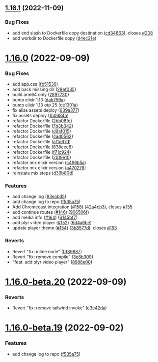 ## [1.16.1](https://github.com/midarrlabs/midarr-server/compare/v1.16.0...v1.16.1) (2022-11-09)


### Bug Fixes

* add end slash to Dockerfile copy destination ([cd34863](https://github.com/midarrlabs/midarr-server/commit/cd34863bcece0e45ce839a9195b95c20861feab6)), closes [#208](https://github.com/midarrlabs/midarr-server/issues/208)
* add workdir to Dockerfile copy ([d4ec21e](https://github.com/midarrlabs/midarr-server/commit/d4ec21ea22b5f7c5687b25417119e516b6c94bb8))

# [1.16.0](https://github.com/midarrlabs/midarr-server/compare/v1.15.0...v1.16.0) (2022-09-09)


### Bug Fixes

* add app.css ([fb51530](https://github.com/midarrlabs/midarr-server/commit/fb515305b9095b809db37df59c4d06d979dba631))
* add back missing dir ([28ef035](https://github.com/midarrlabs/midarr-server/commit/28ef03596a1b77154a4a51130002bbbaa40935b0))
* build arm64 only ([2897730](https://github.com/midarrlabs/midarr-server/commit/2897730d53687de74272f134cbd1a6e96f880e46))
* bump elixir 1.13 ([dab759a](https://github.com/midarrlabs/midarr-server/commit/dab759a1c2f0eb277d3dbd798d53aed7450f52e5))
* bump elixir 1.13 otp 25 ([de1301a](https://github.com/midarrlabs/midarr-server/commit/de1301a0d5ac2d4a0ff15af27f541aa545a07622))
* fix alias assets deploy ([639a377](https://github.com/midarrlabs/midarr-server/commit/639a377c4d456e8cbffdd0af21096c624b137017))
* fix assets deploy ([1b0684a](https://github.com/midarrlabs/midarr-server/commit/1b0684ab34b2990c6fa9bb69e76902d20b20ff9b))
* refactor Dockerfile ([2bb08fd](https://github.com/midarrlabs/midarr-server/commit/2bb08fda61f0ec38326c75d61bef255e1c20094b))
* refactor Dockerfile ([7b3b342](https://github.com/midarrlabs/midarr-server/commit/7b3b342ebf2c12758989bbbe626ed5facfab0bc0))
* refactor Dockerfile ([d9af015](https://github.com/midarrlabs/midarr-server/commit/d9af015511675662671776ebb2422a34f5bb0294))
* refactor Dockerfile ([4ad0562](https://github.com/midarrlabs/midarr-server/commit/4ad0562fb2104a33cf37c9c34272e3b48d409f62))
* refactor Dockerfile ([af1d67d](https://github.com/midarrlabs/midarr-server/commit/af1d67dbe7a70c5b7910d43ff3f4a2e44f2d7797))
* refactor Dockerfile ([838eee8](https://github.com/midarrlabs/midarr-server/commit/838eee83b62336e70a7f6337d8f7792af73df98d))
* refactor Dockerfile ([f71c924](https://github.com/midarrlabs/midarr-server/commit/f71c924ebbae7b95252dee9550c048f8d7f630f0))
* refactor Dockerfile ([2b19e10](https://github.com/midarrlabs/midarr-server/commit/2b19e10cae6854a6ea52e4248ba8e2f55214ab7b))
* refactor mix elixir version ([c496b5a](https://github.com/midarrlabs/midarr-server/commit/c496b5aace73e1338dfac726a07e6bb9b7550e01))
* refactor mix elixir version ([a470276](https://github.com/midarrlabs/midarr-server/commit/a4702761fa56ec49757f102c8e30929aeb9471f6))
* reinstate mix steps ([d39b80d](https://github.com/midarrlabs/midarr-server/commit/d39b80de73132aa5309841722be3ab22d39d3625))


### Features

* add change log ([83eabd5](https://github.com/midarrlabs/midarr-server/commit/83eabd516881544886b17df9ea2af3695c9f7c7a))
* add change log to repo ([f535a75](https://github.com/midarrlabs/midarr-server/commit/f535a75c7b48fac0c22d5960f74f91d670ceebce))
* Add Chromecast integration ([#158](https://github.com/midarrlabs/midarr-server/issues/158)) ([42a4cb3](https://github.com/midarrlabs/midarr-server/commit/42a4cb3c2363b29a2189c0d64b11fd7976c13763)), closes [#155](https://github.com/midarrlabs/midarr-server/issues/155)
* add continue routes ([#146](https://github.com/midarrlabs/midarr-server/issues/146)) ([906506f](https://github.com/midarrlabs/midarr-server/commit/906506fd00287123654393de8d786b030a3e0178))
* add media info ([#164](https://github.com/midarrlabs/midarr-server/issues/164)) ([6145bf7](https://github.com/midarrlabs/midarr-server/commit/6145bf75e5fd423a2ed56847a93bee60b0864627))
* add plyr video player ([#152](https://github.com/midarrlabs/midarr-server/issues/152)) ([6d4a6be](https://github.com/midarrlabs/midarr-server/commit/6d4a6be262c499d023e3e296efc1249e82e04f4e))
* update player theme ([#154](https://github.com/midarrlabs/midarr-server/issues/154)) ([3b8577d](https://github.com/midarrlabs/midarr-server/commit/3b8577d93d9ff86d01498e7fee5c111392e52675)), closes [#153](https://github.com/midarrlabs/midarr-server/issues/153)


### Reverts

* Revert "fix: inline node" ([0f89987](https://github.com/midarrlabs/midarr-server/commit/0f899870d59e03d2691ae48cbb3abf951abdfa2a))
* Revert "fix: remove compile" ([3e8b309](https://github.com/midarrlabs/midarr-server/commit/3e8b30905ca5177ad754e73ba2d1830ce514d7d4))
* "feat: add plyr video player" ([8988e00](https://github.com/midarrlabs/midarr-server/commit/8988e00ec0eb0f999a17d85d9851d4d68ff25498))

# [1.16.0-beta.20](https://github.com/midarrlabs/midarr-server/compare/v1.16.0-beta.19...v1.16.0-beta.20) (2022-09-09)


### Reverts

* Revert "fix: remove tailwind invoke" ([e3c42da](https://github.com/midarrlabs/midarr-server/commit/e3c42da447f56de9915e085f487e41c1909b55fb))

# [1.16.0-beta.19](https://github.com/midarrlabs/midarr-server/compare/v1.16.0-beta.18...v1.16.0-beta.19) (2022-09-02)


### Features

* add change log to repo ([f535a75](https://github.com/midarrlabs/midarr-server/commit/f535a75c7b48fac0c22d5960f74f91d670ceebce))
